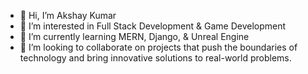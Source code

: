- 👋 Hi, I’m Akshay Kumar
- 👀 I’m interested in Full Stack Development & Game Development
- 🌱 I’m currently learning MERN, Django, & Unreal Engine
- 💞️ I’m looking to collaborate on projects that push the boundaries of technology and bring innovative solutions to real-world problems.


<!---
akshaykbnp/akshaykbnp is a ✨ special ✨ repository because its `README.md` (this file) appears on your GitHub profile.
You can click the Preview link to take a look at your changes.
--->

